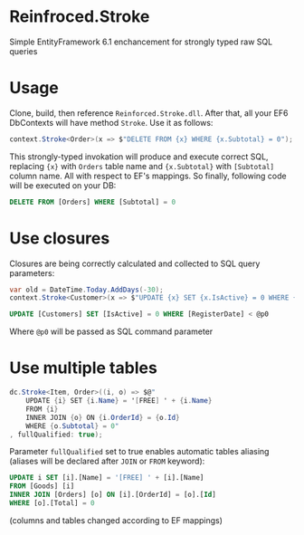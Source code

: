 # Reinfroced.Stroke
Simple EntityFramework 6.1 enchancement for strongly typed raw SQL queries

# Usage

Clone, build, then reference ```Reinforced.Stroke.dll```. After that, all your EF6 DbContexts will have method ```Stroke```. Use it as follows:

```csharp
context.Stroke<Order>(x => $"DELETE FROM {x} WHERE {x.Subtotal} = 0");
```

This strongly-typed invokation will produce and execute correct SQL, replacing ```{x}``` with ```Orders``` table name and ```{x.Subtotal}``` with ```[Subtotal]``` column name. All with respect to EF's mappings. So finally, following code will be executed on your DB:

```sql
DELETE FROM [Orders] WHERE [Subtotal] = 0
```

# Use closures

Closures are being correctly calculated and collected to SQL query parameters:

```csharp
var old = DateTime.Today.AddDays(-30);
context.Stroke<Customer>(x => $"UPDATE {x} SET {x.IsActive} = 0 WHERE {x.RegisterDate} < {old}");
```

```sql
UPDATE [Customers] SET [IsActive] = 0 WHERE [RegisterDate] < @p0
```

Where ```@p0``` will be passed as SQL command parameter

# Use multiple tables

```C#
dc.Stroke<Item, Order>((i, o) => $@"
    UPDATE {i} SET {i.Name} = '[FREE] ' + {i.Name} 
    FROM {i}
    INNER JOIN {o} ON {i.OrderId} = {o.Id}
    WHERE {o.Subtotal} = 0"
, fullQualified: true);
```

Parameter ```fullQualified``` set to true enables automatic tables aliasing (aliases will be declared after ```JOIN``` or ```FROM``` keyword):

```sql
UPDATE i SET [i].[Name] = '[FREE] ' + [i].[Name] 
FROM [Goods] [i]
INNER JOIN [Orders] [o] ON [i].[OrderId] = [o].[Id]
WHERE [o].[Total] = 0
```

(columns and tables changed according to EF mappings)
